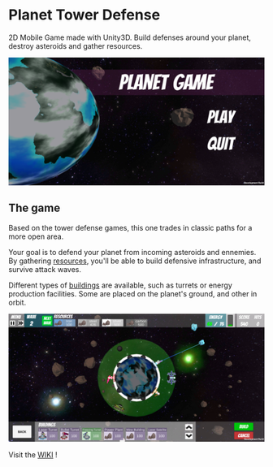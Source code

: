 # Planet Tower Defense
2D Mobile Game made with Unity3D. Build defenses around your planet, destroy asteroids and gather resources. 

![alt Menu](/Assets/Resources/Images/screenshots/menu3.png)

## The game
Based on the tower defense games, this one trades in classic paths for a more open area.

Your goal is to defend your planet from incoming asteroids and ennemies. By gathering [resources](../../wiki/Resources), you'll be able to build defensive infrastructure, and survive attack waves.

Different types of [buildings](../../wiki/Buildings) are available, such as turrets or energy production facilities. Some are placed on the planet's ground, and other in orbit.

![alt Game view](/Assets/Resources/Images/screenshots/game3.png)

Visit the [WIKI](../../wiki) ! 

